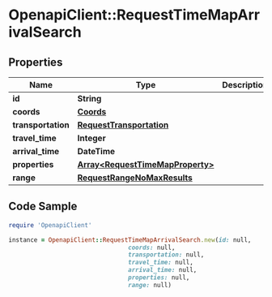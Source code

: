 # OpenapiClient::RequestTimeMapArrivalSearch

## Properties

Name | Type | Description | Notes
------------ | ------------- | ------------- | -------------
**id** | **String** |  | 
**coords** | [**Coords**](Coords.md) |  | 
**transportation** | [**RequestTransportation**](RequestTransportation.md) |  | 
**travel_time** | **Integer** |  | 
**arrival_time** | **DateTime** |  | 
**properties** | [**Array&lt;RequestTimeMapProperty&gt;**](RequestTimeMapProperty.md) |  | [optional] 
**range** | [**RequestRangeNoMaxResults**](RequestRangeNoMaxResults.md) |  | [optional] 

## Code Sample

```ruby
require 'OpenapiClient'

instance = OpenapiClient::RequestTimeMapArrivalSearch.new(id: null,
                                 coords: null,
                                 transportation: null,
                                 travel_time: null,
                                 arrival_time: null,
                                 properties: null,
                                 range: null)
```


